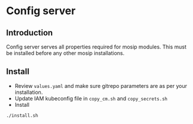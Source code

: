 # Config server

## Introduction
Config server serves all properties required for mosip modules.  This must be installed before any other mosip installations.

## Install
* Review `values.yaml` and make sure gitrepo parameters are as per your installation.
* Update IAM kubeconfig file in `copy_cm.sh` and `copy_secrets.sh`
* Install
```sh
./install.sh
```


  

